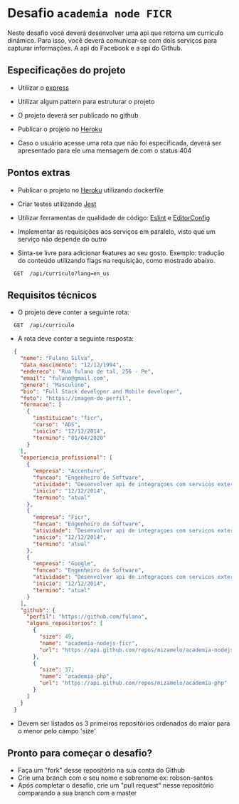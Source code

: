# Desafio `academia node FICR`

Neste desafio você deverá desenvolver uma api que retorna um currículo dinâmico. Para isso, você deverá comunicar-se com dois serviços para capturar informações. A api do Facebook e a api do Github.

## Especificações do projeto

* Utilizar o [express](https://www.npmjs.com/package/express)

* Utilizar algum pattern para estruturar o projeto

* O projeto deverá ser publicado no github

* Publicar o projeto no [Heroku](https://www.heroku.com/)

* Caso o usuário acesse uma rota que não foi especificada, deverá ser apresentado para ele uma mensagem de com o status 404

## Pontos extras

* Publicar o projeto no [Heroku](https://www.heroku.com/) utilizando dockerfile

* Criar testes utilizando [Jest](https://www.npmjs.com/package/jest)

* Utilizar ferramentas de qualidade de código: [Eslint](https://www.npmjs.com/package/eslint) e [EditorConfig](https://editorconfig.org/)

* Implementar as requisições aos serviços em paralelo, visto que um serviço não depende do outro

* Sinta-se livre para adicionar features ao seu gosto. Exemplo: tradução do conteúdo utilizando flags na requisição, como mostrado abaixo.

````http
  GET  /api/curriculo?lang=en_us
````

## Requisitos técnicos

* O projeto deve conter a seguinte rota:

````http
  GET  /api/curriculo
````

* A rota deve conter a seguinte resposta:

````json
  {
    "nome": "Fulano Silva",
    "data_nascimento": "12/12/1994",
    "endereco": "Rua fulano de tal, 256 - Pe",
    "email": "fulano@gmail.com",
    "genero": "Masculino",
    "bio": "Full Stack developer and Mobile developer",
    "foto": "https://imagem-do-perfil",
    "formacao": [
      {
        "instituicao": "ficr",
        "curso": "ADS",
        "inicio": "12/12/2014",
        "termino": "01/04/2020"
      }
    ],
    "experiencia_profissional": [
      {
        "empresa": "Accenture",
        "funcao": "Engenheiro de Software",
        "atividade": "Desenvolver api de integraçoes com servicos externos",
        "inicio": "12/12/2014",
        "termino": "atual"
      },
      {
        "empresa": "Ficr",
        "funcao": "Engenheiro de Software",
        "atividade": "Desenvolver api de integraçoes com servicos externos",
        "inicio": "12/12/2014",
        "termino": "atual"
      },
      {
        "empresa": "Google",
        "funcao": "Engenheiro de Software",
        "atividade": "Desenvolver api de integraçoes com servicos externos",
        "inicio": "12/12/2014",
        "termino": "atual"
      }
    ],
    "github": {
      "perfil": "https://github.com/fulano",
      "alguns_repositorios": [
        {
          "size": 49,
          "name": "academia-nodejs-ficr",
          "url": "https://api.github.com/repos/mizamelo/academia-nodejs-ficr"
        },
        {
          "size": 37,
          "name": "academia-php",
          "url": "https://api.github.com/repos/mizamelo/academia-php"
        }
      ]
    }
  }

````

  * Devem ser listados os 3 primeiros repositórios ordenados do maior para o menor pelo  campo 'size'
  
## Pronto para começar o desafio?
* Faça um "fork" desse repositório na sua conta do Github
* Crie uma branch com o seu nome e sobrenome ex: robson-santos
* Após completar o desafio, crie um "pull request" nesse repositório comparando a sua branch com a master
